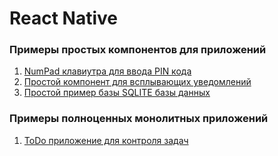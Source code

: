# **React Native**

### Примеры простых компонентов для приложений

1. [NumPad клавиутра для ввода PIN кода](./ReactNative/lib/keyBoard.js)
2. [Простой компонент для всплывающих уведомлений](./ReactNative/lib/showAlertNotification.js)
3. [Простой пример базы SQLITE базы данных](./ReactNative/lib/simpleDatabase.js)

### Примеры полноценных монолитных приложений

1. [ToDo приложение для контроля задач](./ReactNative/lib/ToDo.js)
